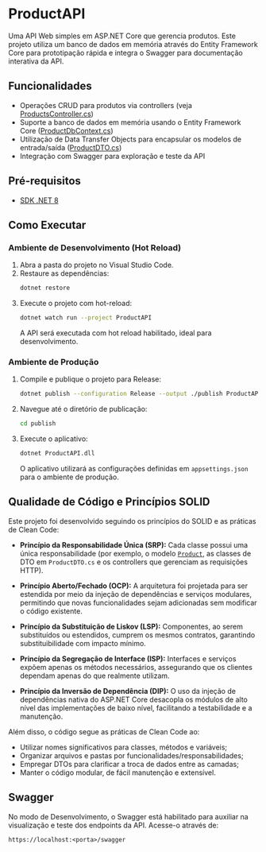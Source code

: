# ProductAPI

Uma API Web simples em ASP.NET Core que gerencia produtos. Este projeto utiliza um banco de dados em memória através do Entity Framework Core para prototipação rápida e integra o Swagger para documentação interativa da API.

## Funcionalidades

- Operações CRUD para produtos via controllers (veja [ProductsController.cs](ProductAPI/Controllers/ProductsController.cs))
- Suporte a banco de dados em memória usando o Entity Framework Core ([ProductDbContext.cs](ProductAPI/Data/ProductDbContext.cs))
- Utilização de Data Transfer Objects para encapsular os modelos de entrada/saída ([ProductDTO.cs](ProductAPI/DTOs/ProductDTO.cs))
- Integração com Swagger para exploração e teste da API

## Pré-requisitos

- [SDK .NET 8](https://dotnet.microsoft.com/download/dotnet/8.0)

## Como Executar

### Ambiente de Desenvolvimento (Hot Reload)
1. Abra a pasta do projeto no Visual Studio Code.
2. Restaure as dependências:
    ```sh
    dotnet restore
    ```
3. Execute o projeto com hot-reload:
    ```sh
    dotnet watch run --project ProductAPI
    ```
   A API será executada com hot reload habilitado, ideal para desenvolvimento.

### Ambiente de Produção
1. Compile e publique o projeto para Release:
    ```sh
    dotnet publish --configuration Release --output ./publish ProductAPI
    ```
2. Navegue até o diretório de publicação:
    ```sh
    cd publish
    ```
3. Execute o aplicativo:
    ```sh
    dotnet ProductAPI.dll
    ```
   O aplicativo utilizará as configurações definidas em `appsettings.json` para o ambiente de produção.

## Qualidade de Código e Princípios SOLID

Este projeto foi desenvolvido seguindo os princípios do SOLID e as práticas de Clean Code:

- **Princípio da Responsabilidade Única (SRP):**
  Cada classe possui uma única responsabilidade (por exemplo, o modelo [`Product`](ProductAPI/Models/Product.cs), as classes de DTO em `ProductDTO.cs` e os controllers que gerenciam as requisições HTTP).

- **Princípio Aberto/Fechado (OCP):**
  A arquitetura foi projetada para ser estendida por meio da injeção de dependências e serviços modulares, permitindo que novas funcionalidades sejam adicionadas sem modificar o código existente.

- **Princípio da Substituição de Liskov (LSP):**
  Componentes, ao serem substituídos ou estendidos, cumprem os mesmos contratos, garantindo substituibilidade com impacto mínimo.

- **Princípio da Segregação de Interface (ISP):**
  Interfaces e serviços expõem apenas os métodos necessários, assegurando que os clientes dependam apenas do que realmente utilizam.

- **Princípio da Inversão de Dependência (DIP):**
  O uso da injeção de dependências nativa do ASP.NET Core desacopla os módulos de alto nível das implementações de baixo nível, facilitando a testabilidade e a manutenção.

Além disso, o código segue as práticas de Clean Code ao:
- Utilizar nomes significativos para classes, métodos e variáveis;
- Organizar arquivos e pastas por funcionalidades/responsabilidades;
- Empregar DTOs para clarificar a troca de dados entre as camadas;
- Manter o código modular, de fácil manutenção e extensível.

## Swagger

No modo de Desenvolvimento, o Swagger está habilitado para auxiliar na visualização e teste dos endpoints da API. Acesse-o através de:
```
https://localhost:<porta>/swagger
```